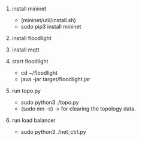1. install mininet
    - (mininet/util/install.sh)
    - sudo pip3 install mininet

2. install floodlight
3. install mqtt

4. start floodlight
    - cd ~/floodlight
    - java -jar target/floodlight.jar

5. run topo.py
    - sudo python3 ./topo.py
    - (sudo mn -c) -> for clearing the topology data.

6. run load balancer
    - sudo python3 ./net_ctrl.py
